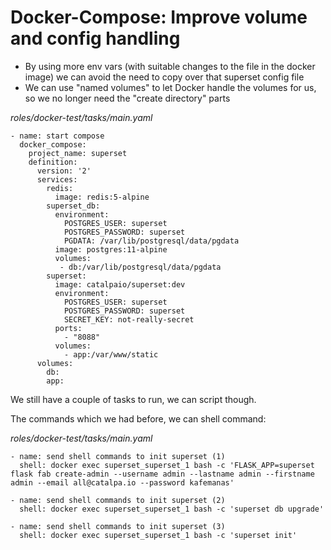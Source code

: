 # Docker-Compose: Improve volume and config handling


 - By using more env vars (with suitable changes to the file in the docker image) we can avoid the need to copy over that superset config file
 - We can use "named volumes" to let Docker handle the volumes for us, so we no longer need the "create directory" parts

*roles/docker-test/tasks/main.yaml*

```
- name: start compose
  docker_compose:
    project_name: superset
    definition:
      version: '2'
      services:
        redis:
          image: redis:5-alpine
        superset_db:
          environment:
            POSTGRES_USER: superset
            POSTGRES_PASSWORD: superset
            PGDATA: /var/lib/postgresql/data/pgdata
          image: postgres:11-alpine
          volumes:
           - db:/var/lib/postgresql/data/pgdata
        superset:
          image: catalpaio/superset:dev
          environment:
            POSTGRES_USER: superset
            POSTGRES_PASSWORD: superset
            SECRET_KEY: not-really-secret
          ports:
            - "8088"
          volumes:
            - app:/var/www/static
      volumes:
        db:
        app:
```


We still have a couple of tasks to run, we can script though.

The commands which we had before, we can shell command:

*roles/docker-test/tasks/main.yaml*
```
- name: send shell commands to init superset (1)
  shell: docker exec superset_superset_1 bash -c 'FLASK_APP=superset flask fab create-admin --username admin --lastname admin --firstname admin --email all@catalpa.io --password kafemanas'

- name: send shell commands to init superset (2)
  shell: docker exec superset_superset_1 bash -c 'superset db upgrade'

- name: send shell commands to init superset (3)
  shell: docker exec superset_superset_1 bash -c 'superset init'
```